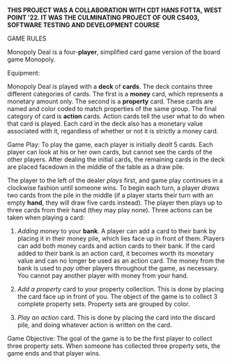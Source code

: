 **THIS PROJECT WAS A COLLABORATION WITH CDT HANS FOTTA, WEST POINT '22. IT WAS THE CULMINATING PROJECT OF OUR CS403, 
SOFTWARE TESTING AND DEVELOPMENT COURSE**

GAME RULES

Monopoly Deal is a four-**player**, simplified card game version of the board game Monopoly.

Equipment:

Monopoly Deal is played with a **deck** of **cards**. The deck contains three different categories of cards. The first is a **money** card,
which represents a monetary amount only. The second is a **property** card. These cards are named and color coded to match properties
of the same group. The final category of card is **action** cards. Action cards tell the user what to do when that card is played.
Each card in the deck also has a monetary value associated with it, regardless of whether or not it is strictly a money card.

Game Play:
To play the game, each player is initially _dealt_ 5 cards. Each player can look at his or her own cards, but cannot see the cards
of the other players. After dealing the initial cards, the remaining cards in the deck are placed facedown in the middle of the
table as a draw pile.

The player to the left of the dealer _plays_ first, and game play continues in a clockwise fashion until someone wins. To begin each
turn, a player _draws_ two cards from the pile in the middle (if a player starts their turn with an empty **hand**, they will draw five
cards instead). The player then plays up to three cards from their hand (they may play none). Three actions can be taken when
playing a card:

1. _Adding money_ to your **bank**. A player can add a card to their bank by placing it in their money pile, which lies face up in front
of them. Players can add both money cards and action cards to their bank. If the card added to their bank is an action card, it
becomes worth its monetary value and can no longer be used as an action card. The money from the bank is used to _pay_ other players
throughout the game, as necessary. You cannot pay another player with money from your hand.

2. _Add a property_ card to your property collection. This is done by placing the card face up in front of you. The object of the game
is to collect 3 complete property sets. Property sets are grouped by color.

3. _Play an action_ card. This is done by placing the card into the discard pile, and doing whatever action is written on the card.

Game Objective:
The goal of the game is to be the first player to collect three property sets. When someone has collected three property sets, the
game ends and that player wins.
